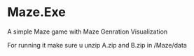 # Maze.Exe
A simple Maze game with Maze Genration Visualization 



For running it make sure u unzip A.zip and B.zip in /Maze/data
